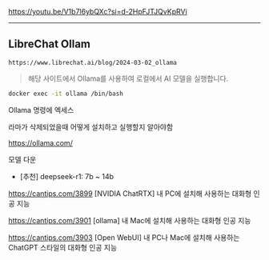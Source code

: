 


https://youtu.be/V1b7l6ybQXc?si=d-2HpFJTJQvKpRVi

---
## LibreChat Ollam
```
https://www.librechat.ai/blog/2024-03-02_ollama
```
> 해당 사이트에서 Ollama를 사용하여 로컬에서 AI 모델을 실행합니다.


```bash
docker exec -it ollama /bin/bash
```
Ollama 명령에 엑세스




라마가 삭제되었을때 어떻게 설치하고 실행할지 알아야함




>>

https://ollama.com/

>
모델 다운
 - [추천] deepseek-r1: 7b ~ 14b

>


https://cantips.com/3899
[NVIDIA ChatRTX] 내 PC에 설치해 사용하는 대화형 인공 지능

https://cantips.com/3901
[ollama] 내 Mac에 설치해 사용하는 대화형 인공 지능

https://cantips.com/3903
[Open WebUI] 내 PC나 Mac에 설치해 사용하는 ChatGPT 스타일의 대화형 인공 지능


















